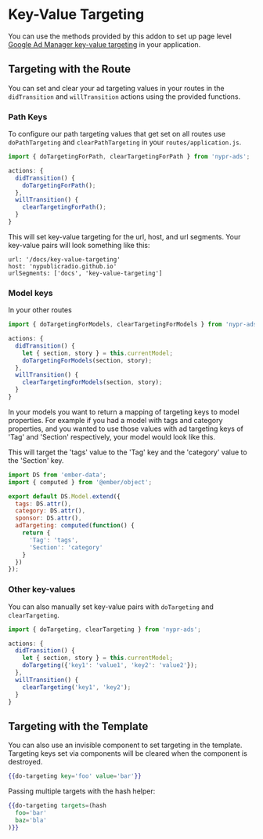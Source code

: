 # Key-Value Targeting

You can use the methods provided by this addon to set up page level [Google Ad Manager key-value targeting](https://support.google.com/admanager/answer/188092?hl=en) in your application.

## Targeting with the Route

You can set and clear your ad targeting values in your routes in the `didTransition` and `willTransition` actions using the provided functions.

### Path Keys

To configure our path targeting values that get set on all routes use `doPathTargeting` and `clearPathTargeting` in your `routes/application.js`.

```js
import { doTargetingForPath, clearTargetingForPath } from 'nypr-ads';

actions: {
  didTransition() {
    doTargetingForPath();
  },
  willTransition() {
    clearTargetingForPath();
  }
}
```

This will set key-value targeting for the url, host, and url segments. Your key-value pairs will look something like this:
```
url: '/docs/key-value-targeting'
host: 'nypublicradio.github.io'
urlSegments: ['docs', 'key-value-targeting']
```

### Model keys

In your other routes

```js
import { doTargetingForModels, clearTargetingForModels } from 'nypr-ads';

actions: {
  didTransition() {
    let { section, story } = this.currentModel;
    doTargetingForModels(section, story);
  },
  willTransition() {
    clearTargetingForModels(section, story);
  }
}
```

In your models you want to return a mapping of targeting keys to model properties. For example if you had a model with tags and category properties, and you wanted to use those values with ad targeting keys of 'Tag' and 'Section' respectively, your model would look like this.

This will target the 'tags' value to the 'Tag' key and the 'category' value to the 'Section' key.

```js
import DS from 'ember-data';
import { computed } from '@ember/object';

export default DS.Model.extend({
  tags: DS.attr(),
  category: DS.attr(),
  sponsor: DS.attr(),
  adTargeting: computed(function() {
    return {
      'Tag': 'tags',
      'Section': 'category'
    }
  })
});
```

### Other key-values

You can also manually set key-value pairs with `doTargeting` and `clearTargeting`.


```js
import { doTargeting, clearTargeting } from 'nypr-ads';

actions: {
  didTransition() {
    let { section, story } = this.currentModel;
    doTargeting({'key1': 'value1', 'key2': 'value2'});
  },
  willTransition() {
    clearTargeting('key1', 'key2');
  }
}
```

## Targeting with the Template

You can also use an invisible component to set targeting in the template. Targeting keys set via components will be cleared when the component is destroyed.


```hbs
{{do-targeting key='foo' value='bar'}}
```

Passing multiple targets with the hash helper:

```hbs
{{do-targeting targets=(hash
  foo='bar'
  baz='bla'
)}}
```
